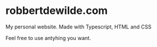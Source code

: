 # robbertdewilde.com

My personal website. Made with Typescript, HTML and CSS

Feel free to use antyhing you want.